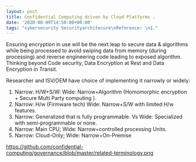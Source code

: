 ```yaml
---
layout: post
title: Confidential Computing driven by Cloud Platforms .
date: '2020-08-09T14:50:00+00:00'
tags: "cybersecurity Securityarchitecure\nReference: \n1."
---
```


Ensuring encryption in use will be the next leap to secure data & algorithms while being processed to avoid swiping data from memory (during processing) and reverse engineering code leading to exposed algorithm. Thinking beyond Code security, Data Encryption at Rest and Data Encryption in Transit.

Researcher and ISV/OEM have choice of implementing it narrowly or widely:
1. Narrow: H/W+S/W: Wide: Narrow+Algorithm (Homomorphic encryption  + Secure Multi Party computing ).
2. Narrow: H/w (Firmware tech) Wide: Narrow+S/W with limited H/w features.
3. Narrow: Generalized that is fully programmable. Vs Wide: Specialized with semi-programmable or none.
4. Narrow: Main CPU; Wide: Narrow+controlled processing Units.
5. Narrow: Cloud-Only; Wide: Narrow+On-Premise


https://github.com/confidential-computing/governance/blob/master/related-terminology.png

